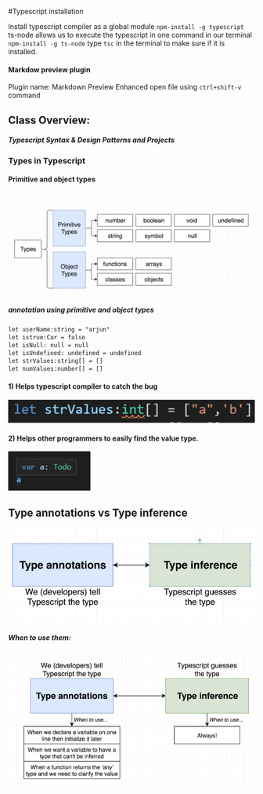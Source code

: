 #Typescript installation

Install typescript compiler as a global module
`npm-install -g typescript`
ts-node allows us to execute the typescript in one command in our terminal
`npm-install -g ts-node`
type `tsc` in the terminal to make sure if it is installed.

#### Markdow preview plugin

Plugin name: Markdown Preview Enhanced
open file using `ctrl+shift-v` command

## Class Overview:

##### Typescript Syntax & Design Patterns and Projects

### Types in Typescript

#### Primitive and object types

![](2021-02-02-21-34-58.png)

##### annotation using primitive and object types

    let userName:string = "arjun"
    let istrue:Car = false
    let isNull: null = null
    let isUndefined: undefined = undefined
    let strValues:string[] = []
    let numValues:number[] = []

#### 1) Helps typescript compiler to catch the bug

![](2021-02-03-08-47-30.png)

#### 2) Helps other programmers to easily find the value type.

![](2021-02-02-21-50-38.png)

## Type annotations vs Type inference

![](2021-02-02-22-12-42.png)

##### When to use them:

![](2021-02-02-23-00-08.png)
